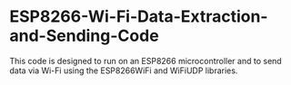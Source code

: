 # ESP8266-Wi-Fi-Data-Extraction-and-Sending-Code
This code is designed to run on an ESP8266 microcontroller and to send data via Wi-Fi using the ESP8266WiFi and WiFiUDP libraries.
